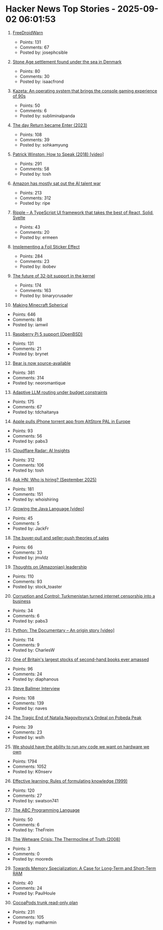 # Hacker News Top Stories - 2025-09-02 06:01:53

1. [FreeDroidWarn](https://github.com/woheller69/FreeDroidWarn)
   - Points: 131
   - Comments: 67
   - Posted by: josephcsible

2. [Stone Age settlement found under the sea in Denmark](https://apnews.com/article/denmark-stone-age-settlements-underwater-research-d0a77a07cdad2c23bd61c3f4bb015d7d)
   - Points: 80
   - Comments: 30
   - Posted by: isaacfrond

3. [Kazeta: An operating system that brings the console gaming experience of 90s](https://kazeta.org/)
   - Points: 50
   - Comments: 6
   - Posted by: subliminalpanda

4. [The day Return became Enter (2023)](https://aresluna.org/the-day-return-became-enter/)
   - Points: 108
   - Comments: 39
   - Posted by: sohkamyung

5. [Patrick Winston: How to Speak (2018) [video]](https://www.youtube.com/watch?v=Unzc731iCUY)
   - Points: 291
   - Comments: 58
   - Posted by: tosh

6. [Amazon has mostly sat out the AI talent war](https://www.businessinsider.com/amazon-ai-talent-wars-internal-document-2025-8)
   - Points: 213
   - Comments: 312
   - Posted by: ripe

7. [Ripple – A TypeScript UI framework that takes the best of React, Solid, Svelte](https://github.com/trueadm/ripple)
   - Points: 43
   - Comments: 20
   - Posted by: ermeen

8. [Implementing a Foil Sticker Effect](https://www.4rknova.com/blog/2025/08/30/foil-sticker)
   - Points: 284
   - Comments: 23
   - Posted by: ibobev

9. [The future of 32-bit support in the kernel](https://lwn.net/SubscriberLink/1035727/4837b0d3dccf1cbb/)
   - Points: 174
   - Comments: 163
   - Posted by: binarycrusader

10. [Making Minecraft Spherical](https://www.bowerbyte.com/posts/blocky-planet/)
   - Points: 646
   - Comments: 88
   - Posted by: iamwil

11. [Raspberry Pi 5 support (OpenBSD)](https://marc.info/?l=openbsd-cvs&m=175675287220070&w=2)
   - Points: 131
   - Comments: 21
   - Posted by: brynet

12. [Bear is now source-available](https://herman.bearblog.dev/license/)
   - Points: 381
   - Comments: 314
   - Posted by: neoromantique

13. [Adaptive LLM routing under budget constraints](https://arxiv.org/abs/2508.21141)
   - Points: 175
   - Comments: 67
   - Posted by: tdchaitanya

14. [Apple pulls iPhone torrent app from AltStore PAL in Europe](https://www.theverge.com/news/767344/apple-removes-itorrent-altstore-pal-ios-marketplace)
   - Points: 93
   - Comments: 56
   - Posted by: pabs3

15. [Cloudflare Radar: AI Insights](https://radar.cloudflare.com/ai-insights)
   - Points: 312
   - Comments: 106
   - Posted by: tosh

16. [Ask HN: Who is hiring? (September 2025)](undefined)
   - Points: 181
   - Comments: 151
   - Posted by: whoishiring

17. [Growing the Java Language [video]](https://www.youtube.com/watch?v=Gz7Or9C0TpM)
   - Points: 45
   - Comments: 5
   - Posted by: JackFr

18. [The buyer-pull and seller-push theories of sales](https://howtogrow.substack.com/p/the-physics-of-sales)
   - Points: 66
   - Comments: 33
   - Posted by: jmvldz

19. [Thoughts on (Amazonian) leadership](https://www.daemonology.net/blog/2025-09-01-Thoughts-on-Amazonian-Leadership.html)
   - Points: 110
   - Comments: 93
   - Posted by: stock_toaster

20. [Corruption and Control: Turkmenistan turned internet censorship into a business](https://blog.torproject.org/Corruption-Control-Turkmenistan-internet-censorship-business/)
   - Points: 34
   - Comments: 6
   - Posted by: pabs3

21. [Python: The Documentary – An origin story [video]](https://www.youtube.com/watch?v=GfH4QL4VqJ0)
   - Points: 114
   - Comments: 9
   - Posted by: CharlesW

22. [One of Britain's largest stocks of second-hand books ever amassed](https://www.worldofinteriors.com/story/richard-axe-second-hand-books-yorkshire)
   - Points: 96
   - Comments: 24
   - Posted by: diaphanous

23. [Steve Ballmer Interview](https://www.acquired.fm/episodes/the-steve-ballmer-interview)
   - Points: 108
   - Comments: 139
   - Posted by: naves

24. [The Tragic End of Natalia Nagovitsyna's Ordeal on Pobeda Peak](https://explorersweb.com/tragic-end-of-natalia-nagovitsynas-ordeal-on-pobeda-peak/)
   - Points: 39
   - Comments: 23
   - Posted by: wslh

25. [We should have the ability to run any code we want on hardware we own](https://hugotunius.se/2025/08/31/what-every-argument-about-sideloading-gets-wrong.html)
   - Points: 1794
   - Comments: 1052
   - Posted by: K0nserv

26. [Effective learning: Rules of formulating knowledge (1999)](https://www.supermemo.com/en/blog/twenty-rules-of-formulating-knowledge)
   - Points: 120
   - Comments: 27
   - Posted by: swatson741

27. [The ABC Programming Language](https://homepages.cwi.nl/~steven/abc/)
   - Points: 50
   - Comments: 6
   - Posted by: TheFreim

28. [The Wetware Crisis: The Thermocline of Truth (2008)](https://brucefwebster.com/2008/04/15/the-wetware-crisis-the-themocline-of-truth/)
   - Points: 3
   - Comments: 0
   - Posted by: mooreds

29. [Towards Memory Specialization: A Case for Long-Term and Short-Term RAM](https://arxiv.org/abs/2508.02992)
   - Points: 40
   - Comments: 24
   - Posted by: PaulHoule

30. [CocoaPods trunk read-only plan](https://blog.cocoapods.org/CocoaPods-Specs-Repo/)
   - Points: 231
   - Comments: 105
   - Posted by: matharmin

